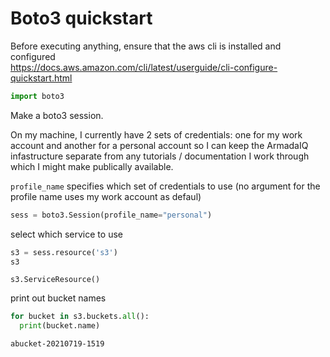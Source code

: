 # Boto3 quickstart

Before executing anything, ensure that the aws cli is installed and configured<br> 
https://docs.aws.amazon.com/cli/latest/userguide/cli-configure-quickstart.html


```python
import boto3
```

Make a boto3 session.

On my machine, I currently have 2 sets of credentials: one for my work account and another for a personal account so I can keep the ArmadaIQ infastructure separate from any tutorials / documentation I work through which I might make publically available. 

`profile_name` specifies which set of credentials to use (no argument for the profile name uses my work account as defaul)


```python
sess = boto3.Session(profile_name="personal")
```

select which service to use


```python
s3 = sess.resource('s3')
s3
```




    s3.ServiceResource()



print out bucket names


```python
for bucket in s3.buckets.all():
  print(bucket.name)
```

    abucket-20210719-1519

